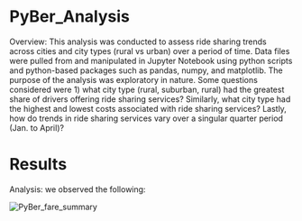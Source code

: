 # PyBer_Analysis

Overview: This analysis was conducted to assess ride sharing trends across cities and city types (rural vs urban) over a period of time. Data files were pulled from and manipulated in Jupyter Notebook using python scripts and python-based packages such as pandas, numpy, and matplotlib. The purpose of the analysis was exploratory in nature. Some questions considered were 1) what city type (rural, suburban, rural) had the greatest share of drivers offering ride sharing services? Similarly, what city type had the highest and lowest costs associated with ride sharing services? Lastly, how do trends in ride sharing services vary over a singular quarter period (Jan. to April)?

# Results

Analysis: we observed the following: 

![PyBer_fare_summary](https://user-images.githubusercontent.com/95975772/151609353-dcb7822d-467e-4b2b-a085-957130d1907c.png)
